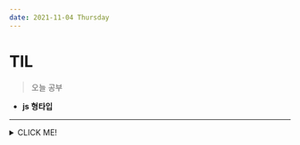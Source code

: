 ```yaml
---
date: 2021-11-04 Thursday
---
```


# TIL

> 오늘 공부
- **js 형타입**


-----
<details>
<summary>CLICK ME!</summary>  

- https://curryyou.tistory.com/182

</detials>  
